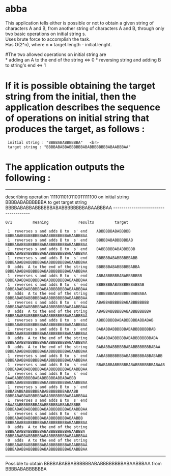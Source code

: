 # abba
This application tells either is possible or not to obtain a given string of characters A and B, from another string of characters A and B, through only two basic operations on initial string s.<br> Uses brute force to accomplish the task.<br> Has O(2^n), where n = target.length - initial.lenght. 

#The two allowed operations on initial string are <br>
 	*  adding an A to the end of the string <=> 0
 	*  reversing string and adding B to string's end <=> 1

# If it is possible obtaining the target string from the initial, then the application describes the sequence of operations on initial string that produces the target, as follows :<br>

 	 initial string : "BBBBABABBBBBBA"   <br>
	 target string : "BBBBABABBABBBBBBABABBBBBBBBABAABBBAA"
  
  
# The application outputs the following :
  
  -------------------------------------------------------------------------------------------------------------------------------------------------

describing operation 1111011010110011111100 on initial string BBBBABABBBBBBA to get target string BBBBABABBABBBBBBABABBBBBBBBABAABBBAA -------------------------------------

	0/1 		meaning				results			target

	 1	reverses s and adds B to  s' end  	ABBBBBBABABBBBB			BBBBABABBABBBBBBABABBBBBBBBABAABBBAA
	 1	reverses s and adds B to  s' end  	BBBBBABABBBBBBAB			BBBBABABBABBBBBBABABBBBBBBBABAABBBAA
	 1	reverses s and adds B to  s' end  	BABBBBBBABABBBBBB			BBBBABABBABBBBBBABABBBBBBBBABAABBBAA
	 1	reverses s and adds B to  s' end  	BBBBBBABABBBBBBABB			BBBBABABBABBBBBBABABBBBBBBBABAABBBAA
	 0	adds  A to the end of the string 	BBBBBBABABBBBBBABBA			BBBBABABBABBBBBBABABBBBBBBBABAABBBAA
	 1	reverses s and adds B to  s' end  	ABBABBBBBBABABBBBBBB			BBBBABABBABBBBBBABABBBBBBBBABAABBBAA
	 1	reverses s and adds B to  s' end  	BBBBBBBABABBBBBBABBAB			BBBBABABBABBBBBBABABBBBBBBBABAABBBAA
	 0	adds  A to the end of the string 	BBBBBBBABABBBBBBABBABA			BBBBABABBABBBBBBABABBBBBBBBABAABBBAA
	 1	reverses s and adds B to  s' end  	ABABBABBBBBBABABBBBBBBB			BBBBABABBABBBBBBABABBBBBBBBABAABBBAA
	 0	adds  A to the end of the string 	ABABBABBBBBBABABBBBBBBBA			BBBBABABBABBBBBBABABBBBBBBBABAABBBAA
	 1	reverses s and adds B to  s' end  	ABBBBBBBBABABBBBBBABBABAB			BBBBABABBABBBBBBABABBBBBBBBABAABBBAA
	 1	reverses s and adds B to  s' end  	BABABBABBBBBBABABBBBBBBBAB			BBBBABABBABBBBBBABABBBBBBBBABAABBBAA
	 0	adds  A to the end of the string 	BABABBABBBBBBABABBBBBBBBABA			BBBBABABBABBBBBBABABBBBBBBBABAABBBAA
	 0	adds  A to the end of the string 	BABABBABBBBBBABABBBBBBBBABAA			BBBBABABBABBBBBBABABBBBBBBBABAABBBAA
	 1	reverses s and adds B to  s' end  	AABABBBBBBBBABABBBBBBABBABABB			BBBBABABBABBBBBBABABBBBBBBBABAABBBAA
	 1	reverses s and adds B to  s' end  	BBABABBABBBBBBABABBBBBBBBABAAB			BBBBABABBABBBBBBABABBBBBBBBABAABBBAA
	 1	reverses s and adds B to  s' end  	BAABABBBBBBBBABABBBBBBABBABABBB			BBBBABABBABBBBBBABABBBBBBBBABAABBBAA
	 1	reverses s and adds B to  s' end  	BBBABABBABBBBBBABABBBBBBBBABAABB			BBBBABABBABBBBBBABABBBBBBBBABAABBBAA
	 1	reverses s and adds B to  s' end  	BBAABABBBBBBBBABABBBBBBABBABABBBB			BBBBABABBABBBBBBABABBBBBBBBABAABBBAA
	 1	reverses s and adds B to  s' end  	BBBBABABBABBBBBBABABBBBBBBBABAABBB			BBBBABABBABBBBBBABABBBBBBBBABAABBBAA
	 0	adds  A to the end of the string 	BBBBABABBABBBBBBABABBBBBBBBABAABBBA			BBBBABABBABBBBBBABABBBBBBBBABAABBBAA
	 0	adds  A to the end of the string 	BBBBABABBABBBBBBABABBBBBBBBABAABBBAA			BBBBABABBABBBBBBABABBBBBBBBABAABBBAA

-------------------------------------------------------------------------------------------------------------------------------------------------

Possible to obtain  BBBBABABBABBBBBBABABBBBBBBBABAABBBAA from BBBBABABBBBBBA	


